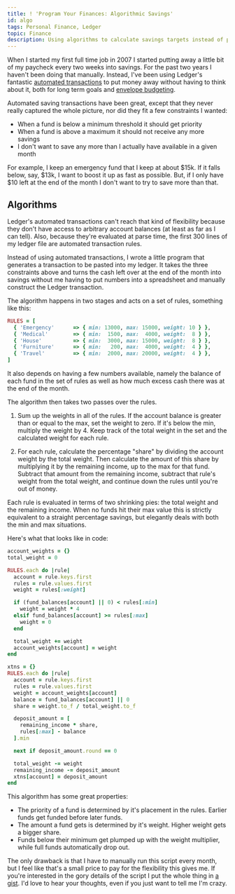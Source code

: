 ```yaml
---
title: ! 'Program Your Finances: Algorithmic Savings'
id: algo
tags: Personal Finance, Ledger
topic: Finance
description: Using algorithms to calculate savings targets instead of percentage-based automated ledger transactions.
---
```


When I started my first full time job in 2007 I started putting away a little bit of my paycheck every two weeks into savings. For the past two years I haven't been doing that manually. Instead, I've been using Ledger's fantastic [automated transactions](/program-your-finances-automated-transactions) to put money away without having to think about it, both for long term goals and [envelope budgeting](/program-your-finances-envelope-budgeting).

Automated saving transactions have been great, except that they never really captured the whole picture, nor did they fit a few constraints I wanted:

* When a fund is below a minimum threshold it should get priority
* When a fund is above a maximum it should not receive any more savings
* I don't want to save any more than I actually have available in a given month

For example, I keep an emergency fund that I keep at about $15k. If it falls below, say, $13k, I want to boost it up as fast as possible. But, if I only have $10 left at the end of the month I don't want to try to save more than that.

## Algorithms

Ledger's automated transactions can't reach that kind of flexibility because they don't have access to arbitrary account balances (at least as far as I can tell). Also, because they're evaluated at parse time, the first 300 lines of my ledger file are automated transaction rules.

Instead of using automated transactions, I wrote a little program that generates a transaction to be pasted into my ledger. It takes the three constraints above and turns the cash left over at the end of the month into savings without me having to put numbers into a spreadsheet and manually construct the Ledger transaction.

The algorithm happens in two stages and acts on a set of rules, something like this:


```ruby
RULES = [
  { 'Emergency'      => { min: 13000, max: 15000, weight: 10 } },
  { 'Medical'        => { min:  1500, max:  4000, weight:  8 } },
  { 'House'          => { min:  3000, max: 15000, weight:  8 } },
  { 'Furniture'      => { min:   200, max:  4000, weight:  4 } },
  { 'Travel'         => { min:  2000, max: 20000, weight:  4 } },
]
```

It also depends on having a few numbers available, namely the balance of each fund in the set of rules as well as how much excess cash there was at the end of the month.

The algorithm then takes two passes over the rules.

1. Sum up the weights in all of the rules. If the account balance is greater than or equal to the max, set the weight to zero. If it's below the min, multiply the weight by 4. Keep track of the total weight in the set and the calculated weight for each rule.

2. For each rule, calculate the percentage "share" by dividing the account weight by the total weight. Then calculate the amount of this share by multiplying it by the remaining income, up to the max for that fund. Subtract that amount from the remaining income, subtract that rule's weight from the total weight, and continue down the rules until you're out of money.

Each rule is evaluated in terms of two shrinking pies: the total weight and the remaining income. When no funds hit their max value this is strictly equivalent to a straight percentage savings, but elegantly deals with both the min and max situations.

Here's what that looks like in code:

```ruby
account_weights = {}
total_weight = 0

RULES.each do |rule|
  account = rule.keys.first
  rules = rule.values.first
  weight = rules[:weight]

  if (fund_balances[account] || 0) < rules[:min]
    weight = weight * 4
  elsif fund_balances[account] >= rules[:max]
    weight = 0
  end

  total_weight += weight
  account_weights[account] = weight
end

xtns = {}
RULES.each do |rule|
  account = rule.keys.first
  rules = rule.values.first
  weight = account_weights[account]
  balance = fund_balances[account] || 0
  share = weight.to_f / total_weight.to_f

  deposit_amount = [
    remaining_income * share, 
    rules[:max] - balance
  ].min

  next if deposit_amount.round == 0

  total_weight -= weight
  remaining_income -= deposit_amount
  xtns[account] = deposit_amount
end
```

This algorithm has some great properties:

* The priority of a fund is determined by it's placement in the rules. Earlier funds get funded before later funds.
* The amount a fund gets is determined by it's weight. Higher weight gets a bigger share.
* Funds below their minimum get plumped up with the weight multiplier, while full funds automatically drop out.

The only drawback is that I have to manually run this script every month, but I feel like that's a small price to pay for the flexibility this gives me. If you're interested in the gory details of the script I put the whole thing in [a gist](https://gist.github.com/peterkeen/ff1c0afb9f7c9a7d10fb). I'd love to hear your thoughts, even if you just want to tell me I'm crazy.
